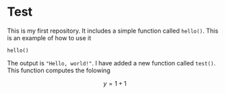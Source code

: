 # Test
This is my first repository. It includes a simple function called ``hello()``. This is an example of how to use it

```{r}
hello()
```

The output is ``"Hello, world!"``. I have added a new function called ``test()``. This function computes the folowing

$$
y = 1 + 1
$$
